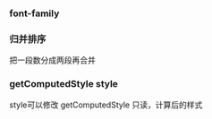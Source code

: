 ### font-family

### 归并排序
把一段数分成两段再合并


### getComputedStyle style
style可以修改
getComputedStyle 只读，计算后的样式